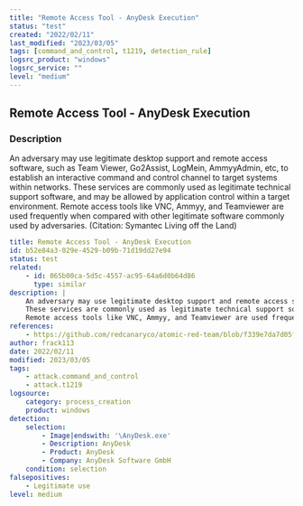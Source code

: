 ```yaml
---
title: "Remote Access Tool - AnyDesk Execution"
status: "test"
created: "2022/02/11"
last_modified: "2023/03/05"
tags: [command_and_control, t1219, detection_rule]
logsrc_product: "windows"
logsrc_service: ""
level: "medium"
---
```


## Remote Access Tool - AnyDesk Execution

### Description

An adversary may use legitimate desktop support and remote access software, such as Team Viewer, Go2Assist, LogMein, AmmyyAdmin, etc, to establish an interactive command and control channel to target systems within networks.
These services are commonly used as legitimate technical support software, and may be allowed by application control within a target environment.
Remote access tools like VNC, Ammyy, and Teamviewer are used frequently when compared with other legitimate software commonly used by adversaries. (Citation: Symantec Living off the Land)


```yml
title: Remote Access Tool - AnyDesk Execution
id: b52e84a3-029e-4529-b09b-71d19dd27e94
status: test
related:
    - id: 065b00ca-5d5c-4557-ac95-64a6d0b64d86
      type: similar
description: |
    An adversary may use legitimate desktop support and remote access software, such as Team Viewer, Go2Assist, LogMein, AmmyyAdmin, etc, to establish an interactive command and control channel to target systems within networks.
    These services are commonly used as legitimate technical support software, and may be allowed by application control within a target environment.
    Remote access tools like VNC, Ammyy, and Teamviewer are used frequently when compared with other legitimate software commonly used by adversaries. (Citation: Symantec Living off the Land)
references:
    - https://github.com/redcanaryco/atomic-red-team/blob/f339e7da7d05f6057fdfcdd3742bfcf365fee2a9/atomics/T1219/T1219.md#atomic-test-2---anydesk-files-detected-test-on-windows
author: frack113
date: 2022/02/11
modified: 2023/03/05
tags:
    - attack.command_and_control
    - attack.t1219
logsource:
    category: process_creation
    product: windows
detection:
    selection:
        - Image|endswith: '\AnyDesk.exe'
        - Description: AnyDesk
        - Product: AnyDesk
        - Company: AnyDesk Software GmbH
    condition: selection
falsepositives:
    - Legitimate use
level: medium

```
